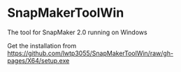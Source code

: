# SnapMakerToolWin
The tool for SnapMaker 2.0 running on Windows

Get the installation from https://github.com/lwtp3055/SnapMakerToolWin/raw/gh-pages/X64/setup.exe
